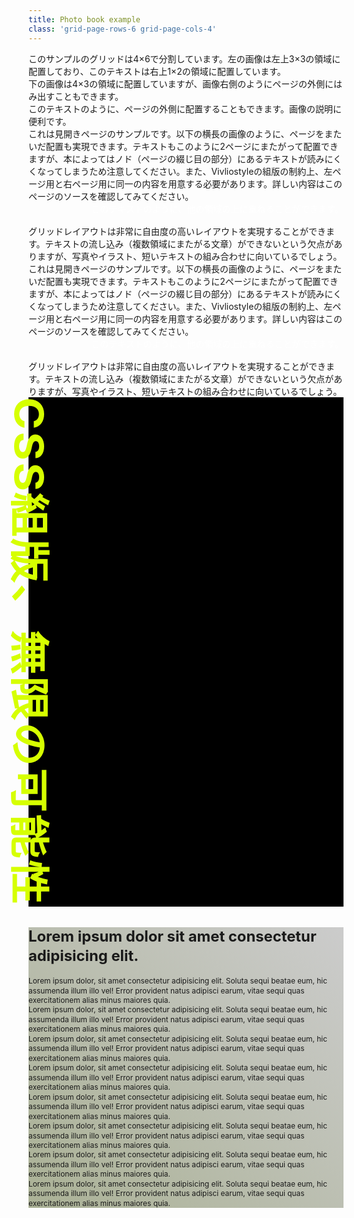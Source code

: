 ```yaml
---
title: Photo book example
class: 'grid-page-rows-6 grid-page-cols-4'
---
```


<main>

<div class="grid-page">

<div class="bg-gradient" style="--vs-theme--page-grid-area: page-inner / page-inner / span 3 / -3">
</div>

<div style="--vs-theme--page-grid-area: page-inner / -3 / span 2">
このサンプルのグリッドは4×6で分割しています。左の画像は左上3×3の領域に配置しており、このテキストは右上1×2の領域に配置しています。
</div>

<div class="place-end" style="--vs-theme--page-grid-area: 4 / -3">
下の画像は4×3の領域に配置していますが、画像右側のようにページの外側にはみ出すこともできます。
</div>

<div class="bg-gradient" style="--vs-theme--page-grid-area: 5 / page-inner / page-inner / page-outer">
</div>

<div style="--vs-theme--page-grid-area: -2 / page-inner / page-outer / page-outer">
このテキストのように、ページの外側に配置することもできます。画像の説明に便利です。
</div>
</div> <!-- grid-page -->

<div class="facing-pages">

<div class="grid-page">
<div class="place-end" style="--vs-theme--page-grid-area: page-inner / page-inner / 3">
これは見開きページのサンプルです。以下の横長の画像のように、ページをまたいだ配置も実現できます。テキストもこのように2ページにまたがって配置できますが、本によってはノド（ページの綴じ目の部分）にあるテキストが読みにくくなってしまうため注意してください。また、Vivliostyleの組版の制約上、左ページ用と右ページ用に同一の内容を用意する必要があります。詳しい内容はこのページのソースを確認してみてください。
</div>

<div class="bg-gradient" style="--vs-theme--page-grid-area: 3 / page-outer / -3"></div>
<div class="bg-gradient" style="--vs-theme--page-grid-area: -3 / 2"></div>
<div class="bg-gradient" style="--vs-theme--page-grid-area: -3 / 3"></div>
<div class="bg-gradient" style="--vs-theme--page-grid-area: -3 / 4"></div>
<div class="bg-gradient" style="--vs-theme--page-grid-area: -3 / 5"></div>

<div class="place-end" style="--vs-theme--page-grid-area: -4 / 10 / span 1 / span 2; margin-bottom: 1rem; color: white;">
このテキストのように、他の領域の上に重ねることができます。
</div>

<div style="--vs-theme--page-grid-area: -3 / 8 / span 1 / span 2">
グリッドレイアウトは非常に自由度の高いレイアウトを実現することができます。テキストの流し込み（複数領域にまたがる文章）ができないという欠点がありますが、写真やイラスト、短いテキストの組み合わせに向いているでしょう。
</div>
</div> <!-- grid-page -->

<div class="grid-page">
<div class="place-end" style="--vs-theme--page-grid-area: page-inner / page-inner / 3">
これは見開きページのサンプルです。以下の横長の画像のように、ページをまたいだ配置も実現できます。テキストもこのように2ページにまたがって配置できますが、本によってはノド（ページの綴じ目の部分）にあるテキストが読みにくくなってしまうため注意してください。また、Vivliostyleの組版の制約上、左ページ用と右ページ用に同一の内容を用意する必要があります。詳しい内容はこのページのソースを確認してみてください。
</div>

<div class="bg-gradient" style="--vs-theme--page-grid-area: 3 / page-outer / -3"></div>
<div class="bg-gradient" style="--vs-theme--page-grid-area: -3 / 2"></div>
<div class="bg-gradient" style="--vs-theme--page-grid-area: -3 / 3"></div>
<div class="bg-gradient" style="--vs-theme--page-grid-area: -3 / 4"></div>
<div class="bg-gradient" style="--vs-theme--page-grid-area: -3 / 5"></div>

<div class="place-end" style="--vs-theme--page-grid-area: -4 / 10 / span 1 / span 2; margin-bottom: 1rem; color: white;">
このテキストのように、他の領域の上に重ねることができます。
</div>

<div style="--vs-theme--page-grid-area: -3 / 8 / span 1 / span 2">
グリッドレイアウトは非常に自由度の高いレイアウトを実現することができます。テキストの流し込み（複数領域にまたがる文章）ができないという欠点がありますが、写真やイラスト、短いテキストの組み合わせに向いているでしょう。
</div>
</div> <!-- grid-page -->
</div><!-- facing-pages -->

<div class="grid-page" style="background-color: black; color: #d6ff00">
<div class="bg-gradient" style="--vs-theme--page-grid-area: 1 / 4 / 4 / 6; border-radius: 0 0 120px 0"></div>
<div class="bg-gradient" style="--vs-theme--page-grid-area: 2 / 2 / 4 / 4; border-radius: 120px 0 0 0"></div>
<div class="bg-gradient" style="--vs-theme--page-grid-area: 4 / 2 / 6 / 4; border-radius: 0 0 0 120px"></div>
<div class="bg-gradient" style="--vs-theme--page-grid-area: 4 / 4 / 6 / 6; border-radius: 0 120px 0 0"></div>
<div class="bg-gradient" style="--vs-theme--page-grid-area: 6 / 4 / 8 / -1; border-radius: 0 0 0 120px"></div>

<div style="--vs-theme--page-grid-area: 2 / 2 / -1 / 3; writing-mode: vertical-rl; text-orientation: sideways; display: grid; place-items: end start">
<h1 style="font-size: 70px; letter-spacing: 0.05em; margin: 0; transform: scaleX(90%) translateX(-50px)">
CSS組版、無限の可能性
</h1>
</div>
</div> <!-- grid-page -->

<div class="grid-page" style="background: linear-gradient(225.62deg, #CCCCCC -1.11%, #AAB195 100%), linear-gradient(135deg, #7D8D8D 0%, #BDBDA8 98.28%); font-size: 85%; line-height: 1.3">

<h1 style="--vs-theme--page-grid-area: page-inner / page-inner / span 1; display: grid; place-items: center">
Lorem ipsum dolor sit amet consectetur adipisicing elit.
</h1>

<div class="bg-gradient" style="--vs-theme--page-grid-area: 3 / 2"></div>
<div style="--vs-theme--page-grid-area: 3 / 3">
Lorem ipsum dolor, sit amet consectetur adipisicing elit. Soluta sequi beatae eum, hic assumenda illum illo vel! Error provident natus adipisci earum, vitae sequi quas exercitationem alias minus maiores quia.
</div>

<div class="bg-gradient" style="--vs-theme--page-grid-area: 4 / 2"></div>
<div style="--vs-theme--page-grid-area: 4 / 3">
Lorem ipsum dolor, sit amet consectetur adipisicing elit. Soluta sequi beatae eum, hic assumenda illum illo vel! Error provident natus adipisci earum, vitae sequi quas exercitationem alias minus maiores quia.
</div>

<div class="bg-gradient" style="--vs-theme--page-grid-area: 5 / 2"></div>
<div style="--vs-theme--page-grid-area: 5 / 3">
Lorem ipsum dolor, sit amet consectetur adipisicing elit. Soluta sequi beatae eum, hic assumenda illum illo vel! Error provident natus adipisci earum, vitae sequi quas exercitationem alias minus maiores quia.
</div>

<div class="bg-gradient" style="--vs-theme--page-grid-area: 6 / 2"></div>
<div style="--vs-theme--page-grid-area: 6 / 3">
Lorem ipsum dolor, sit amet consectetur adipisicing elit. Soluta sequi beatae eum, hic assumenda illum illo vel! Error provident natus adipisci earum, vitae sequi quas exercitationem alias minus maiores quia.
</div>

<div class="bg-gradient" style="--vs-theme--page-grid-area: 3 / 4"></div>
<div style="--vs-theme--page-grid-area: 3 / 5">
Lorem ipsum dolor, sit amet consectetur adipisicing elit. Soluta sequi beatae eum, hic assumenda illum illo vel! Error provident natus adipisci earum, vitae sequi quas exercitationem alias minus maiores quia.
</div>

<div class="bg-gradient" style="--vs-theme--page-grid-area: 4 / 4"></div>
<div style="--vs-theme--page-grid-area: 4 / 5">
Lorem ipsum dolor, sit amet consectetur adipisicing elit. Soluta sequi beatae eum, hic assumenda illum illo vel! Error provident natus adipisci earum, vitae sequi quas exercitationem alias minus maiores quia.
</div>

<div class="bg-gradient" style="--vs-theme--page-grid-area: 5 / 4"></div>
<div style="--vs-theme--page-grid-area: 5 / 5">
Lorem ipsum dolor, sit amet consectetur adipisicing elit. Soluta sequi beatae eum, hic assumenda illum illo vel! Error provident natus adipisci earum, vitae sequi quas exercitationem alias minus maiores quia.
</div>

<div class="bg-gradient" style="--vs-theme--page-grid-area: 6 / 4"></div>
<div style="--vs-theme--page-grid-area: 6 / 5">
Lorem ipsum dolor, sit amet consectetur adipisicing elit. Soluta sequi beatae eum, hic assumenda illum illo vel! Error provident natus adipisci earum, vitae sequi quas exercitationem alias minus maiores quia.
</div>

</div> <!-- grid-page -->

</main>

<style>
  .place-end {
    display: grid;
    place-items: end;
  }

  .bg-gradient {
    background: radial-gradient(101.58% 100% at 0% 0%, #E10029 0%, #8F06E3 100%);
  }
</style>
